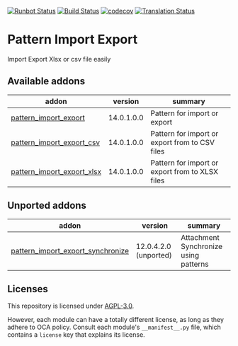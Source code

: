 [![Runbot Status](https://runbot.odoo-community.org/runbot/badge/flat//12.0.svg)](https://runbot.odoo-community.org/runbot/repo/github-com-oca-pattern-import-export-)
[![Build Status](https://travis-ci.com/OCA/pattern-import-export.svg?branch=12.0)](https://travis-ci.com/OCA/pattern-import-export)
[![codecov](https://codecov.io/gh/OCA/pattern-import-export/branch/12.0/graph/badge.svg)](https://codecov.io/gh/OCA/pattern-import-export)
[![Translation Status](https://translation.odoo-community.org/widgets/pattern-import-export-12-0/-/svg-badge.svg)](https://translation.odoo-community.org/engage/pattern-import-export-12-0/?utm_source=widget)

<!-- /!\ do not modify above this line -->

# Pattern Import Export

Import Export Xlsx or csv file easily

<!-- /!\ do not modify below this line -->

<!-- prettier-ignore-start -->

[//]: # (addons)

Available addons
----------------
addon | version | summary
--- | --- | ---
[pattern_import_export](pattern_import_export/) | 14.0.1.0.0 | Pattern for import or export
[pattern_import_export_csv](pattern_import_export_csv/) | 14.0.1.0.0 | Pattern for import or export from to CSV files
[pattern_import_export_xlsx](pattern_import_export_xlsx/) | 14.0.1.0.0 | Pattern for import or export from to XLSX files


Unported addons
---------------
addon | version | summary
--- | --- | ---
[pattern_import_export_synchronize](pattern_import_export_synchronize/) | 12.0.4.2.0 (unported) | Attachment Synchronize using patterns

[//]: # (end addons)

<!-- prettier-ignore-end -->

## Licenses

This repository is licensed under [AGPL-3.0](LICENSE).

However, each module can have a totally different license, as long as they adhere to OCA
policy. Consult each module's `__manifest__.py` file, which contains a `license` key
that explains its license.
